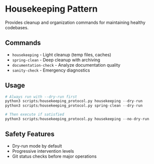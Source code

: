 # Housekeeping Pattern

Provides cleanup and organization commands for maintaining healthy codebases.

## Commands

- `housekeeping` - Light cleanup (temp files, caches)
- `spring-clean` - Deep cleanup with archiving
- `documentation-check` - Analyze documentation quality
- `sanity-check` - Emergency diagnostics

## Usage

```python
# Always run with --dry-run first
python3 scripts/housekeeping_protocol.py housekeeping --dry-run
python3 scripts/housekeeping_protocol.py spring-clean --dry-run

# Then execute if satisfied
python3 scripts/housekeeping_protocol.py housekeeping --no-dry-run
```

## Safety Features

- Dry-run mode by default
- Progressive intervention levels
- Git status checks before major operations